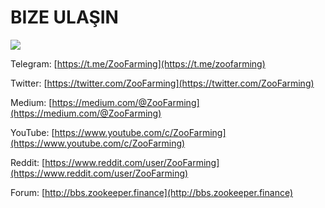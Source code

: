 # BIZE ULAŞIN

![](/contactus.png)

Telegram: [https://t.me/ZooFarming](https://t.me/zoofarming)

Twitter: [https://twitter.com/ZooFarming](https://twitter.com/ZooFarming) 

Medium: [https://medium.com/@ZooFarming](https://medium.com/@ZooFarming) 

YouTube: [https://www.youtube.com/c/ZooFarming](https://www.youtube.com/c/ZooFarming)

Reddit: [https://www.reddit.com/user/ZooFarming](https://www.reddit.com/user/ZooFarming) 

Forum: [http://bbs.zookeeper.finance](http://bbs.zookeeper.finance)
